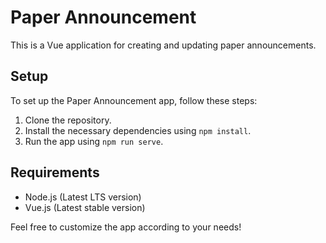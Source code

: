 # Paper Announcement

This is a Vue application for creating and updating paper announcements.

## Setup
To set up the Paper Announcement app, follow these steps:
1. Clone the repository.
2. Install the necessary dependencies using `npm install`.
3. Run the app using `npm run serve`.

## Requirements
- Node.js (Latest LTS version)
- Vue.js (Latest stable version)

Feel free to customize the app according to your needs!